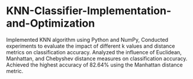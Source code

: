 # KNN-Classifier-Implementation-and-Optimization

Implemented KNN algorithm using Python and NumPy, Conducted experiments to evaluate the impact of different k values and distance metrics on classification accuracy.
Analyzed the influence of Euclidean, Manhattan, and Chebyshev distance measures on classification accuracy. Achieved the highest accuracy of 82.64% using the Manhattan distance metric.
